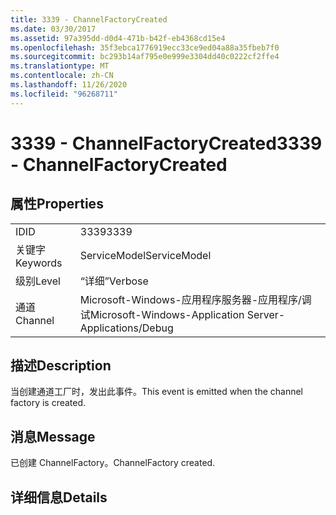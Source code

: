 ```yaml
---
title: 3339 - ChannelFactoryCreated
ms.date: 03/30/2017
ms.assetid: 97a395dd-d0d4-471b-b42f-eb4368cd15e4
ms.openlocfilehash: 35f3ebca1776919ecc33ce9ed04a88a35fbeb7f0
ms.sourcegitcommit: bc293b14af795e0e999e3304dd40c0222cf2ffe4
ms.translationtype: MT
ms.contentlocale: zh-CN
ms.lasthandoff: 11/26/2020
ms.locfileid: "96268711"
---
```

# <a name="3339---channelfactorycreated"></a><span data-ttu-id="630cf-102">3339 - ChannelFactoryCreated</span><span class="sxs-lookup"><span data-stu-id="630cf-102">3339 - ChannelFactoryCreated</span></span>

## <a name="properties"></a><span data-ttu-id="630cf-103">属性</span><span class="sxs-lookup"><span data-stu-id="630cf-103">Properties</span></span>  
  
|||  
|-|-|  
|<span data-ttu-id="630cf-104">ID</span><span class="sxs-lookup"><span data-stu-id="630cf-104">ID</span></span>|<span data-ttu-id="630cf-105">3339</span><span class="sxs-lookup"><span data-stu-id="630cf-105">3339</span></span>|  
|<span data-ttu-id="630cf-106">关键字</span><span class="sxs-lookup"><span data-stu-id="630cf-106">Keywords</span></span>|<span data-ttu-id="630cf-107">ServiceModel</span><span class="sxs-lookup"><span data-stu-id="630cf-107">ServiceModel</span></span>|  
|<span data-ttu-id="630cf-108">级别</span><span class="sxs-lookup"><span data-stu-id="630cf-108">Level</span></span>|<span data-ttu-id="630cf-109">“详细”</span><span class="sxs-lookup"><span data-stu-id="630cf-109">Verbose</span></span>|  
|<span data-ttu-id="630cf-110">通道</span><span class="sxs-lookup"><span data-stu-id="630cf-110">Channel</span></span>|<span data-ttu-id="630cf-111">Microsoft-Windows-应用程序服务器-应用程序/调试</span><span class="sxs-lookup"><span data-stu-id="630cf-111">Microsoft-Windows-Application Server-Applications/Debug</span></span>|  
  
## <a name="description"></a><span data-ttu-id="630cf-112">描述</span><span class="sxs-lookup"><span data-stu-id="630cf-112">Description</span></span>  

 <span data-ttu-id="630cf-113">当创建通道工厂时，发出此事件。</span><span class="sxs-lookup"><span data-stu-id="630cf-113">This event is emitted when the channel factory is created.</span></span>  
  
## <a name="message"></a><span data-ttu-id="630cf-114">消息</span><span class="sxs-lookup"><span data-stu-id="630cf-114">Message</span></span>  

 <span data-ttu-id="630cf-115">已创建 ChannelFactory。</span><span class="sxs-lookup"><span data-stu-id="630cf-115">ChannelFactory created.</span></span>  
  
## <a name="details"></a><span data-ttu-id="630cf-116">详细信息</span><span class="sxs-lookup"><span data-stu-id="630cf-116">Details</span></span>
